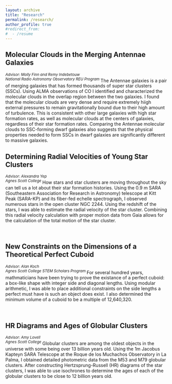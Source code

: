 ```yaml
---
layout: archive
title: "Research"
permalink: /research/
author_profile: true
#redirect_from:
#  - /resume
---
```


## Molecular Clouds in the Merging Antennae Galaxies
<sup> <i>Advisor:  Molly Finn and Remy Indebetouw <br> National Radio Astronomy Observatory REU Program </i> </sup> 
The Antennae galaxies is a pair of merging galaxies that has formed thousands of super star clusters (SSCs). Using ALMA observations of CO I identified and characterized the molecular clouds in the overlap region between the two galaxies. I found that the molecular clouds are very dense and require extremely hiigh external pressures to remain gravitationally bound due to their high amount of turbulence. This is consistent with other large galaxies with high star formation rates, as well as molecular clouds at the centers of galaxies, regardless of their star formation rates. Comparing the Antennae molecular clouds to SSC-forming dwarf galaxies also suggests that the physical properties needed to form SSCs in dwarf galaxies are significantly different to massive galaxies. 
<br> 

## Determining Radial Velocities of Young Star Clusters 
<sup> <i>Advisor:  Alexandra Yep <br> Agnes Scott College </i> </sup> 
How stars and star clusters are moving throughout the sky can tell us a lot about their star formation histories. Using the 0.9 m SARA (Southeastern Association for
Research in Astronomy) telescope at Kitt Peak (SARA-KP) and its fiber-fed echelle spectrograph, I observed numerous stars in the open cluster NGC 2244. Using the redshift of the stars, I was able to estimate the radial velocity of the star cluster. Combining this radial velocity calculation with proper motion data from Gaia allows for the calculation of the total motion of the star cluster. 

  
<br>

## New Constraints on the Dimensions of a Theoretical Perfect Cuboid 
<sup> <i>Advisor:  Alan Koch <br> Agnes Scott College STEM Scholars Program</i> </sup> 
For several hundred years, mathmaticians have been trying to prove the existance of a perfect cuboid: a box-like shape with integer side and diagonal lengths. Using modular arithmetic, I was able to place additional constraints on the side lengths a perfect must have is such an object does exist. I also determined the minimum volume of a cuboid to be a multiple of 12,640,320.
<script async src="//cdn.embedly.com/widgets/platform.js" charset="UTF-8"></script>

<br>

## HR Diagrams and Ages of Globular Clusters
<sup> <i>Advisor:  Amy Lovell <br> Agnes Scott College</i> </sup> 
Globular clusters are among the oldest objects in the universe with some being over 13 billion years old. Using the 1m Jacobus Kapteyn SARA Telescope at the Roque de los Muchachos Observatory in La Palma, I obtained detailed photometric data from the M53 and M79 globular clusters. After constructing Hertzsprung-Russell (HR) diagrams of the star clusters, I was able to use isochrones to determine the ages of each of the globular clusters to be close to 12 billion years old. 

